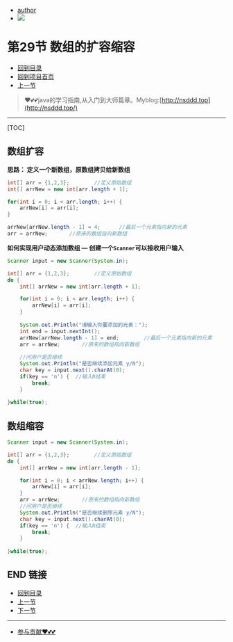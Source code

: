 + [author](https://github.com/3293172751)
+ <a href="https://github.com/3293172751" target="_blank"><img src="https://img.shields.io/badge/Github-xiongxinwei-inactive?style=social&logo=github"></a></p>

# 第29节 数组的扩容缩容

+ [回到目录](../README.md)
+ [回到项目首页](../../README.md)
+ [上一节](28.md)
> ❤️💕💕java的学习指南,从入门到大师篇章。Myblog:[http://nsddd.top](http://nsddd.top/)
---
[TOC]

## 数组扩容

**思路： 定义一个新数组，原数组拷贝给新数组**

```java
int[] arr = {1,2,3};		//定义原始数组
int[] arrNew = new int[arr.length + 1];

for(int i = 0; i < arr.length; i++) {
    arrNew[i] = arr[i];
}

arrNew[arrNew.length - 1] = 4;		//最后一个元素指向新的元素
arr = arrNew; 		//原来的数组指向新数组
```



**如何实现用户动态添加数组 — 创建一个`Scanner`可以接收用户输入**

```java
Scanner input = new Scanner(System.in);

int[] arr = {1,2,3};		//定义原始数组
do {
    int[] arrNew = new int[arr.length + 1];

    for(int i = 0; i < arr.length; i++) {
        arrNew[i] = arr[i];
    }
	
    System.out.Println("请输入你要添加的元素：");
    int end = input.nextInt();
    arrNew[arrNew.length - 1] = end;		//最后一个元素指向新的元素
    arr = arrNew; 		//原来的数组指向新数组
    
    //问用户是否继续
    System.out.Println("是否继续添加元素 y/N");
    char key = input.next().charAt(0);
    if(key == 'n') {  //输入N结束
        break;
    }
    
}while(true);

```



## 数组缩容

```java
Scanner input = new Scanner(System.in);

int[] arr = {1,2,3};		//定义原始数组
do {
    int[] arrNew = new int[arr.length - 1];

    for(int i = 0; i < arrNew.length; i++) {
        arrNew[i] = arr[i];
    }
    arr = arrNew; 		//原来的数组指向新数组
    //问用户是否继续
    System.out.Println("是否继续删除元素 y/N");
    char key = input.next().charAt(0);
    if(key == 'n') {  //输入N结束
        break;
    }
    
}while(true);

```



## END 链接
+ [回到目录](../README.md)
+ [上一节](28.md)
+ [下一节](30.md)
---
+ [参与贡献❤️💕💕](https://github.com/3293172751/Block_Chain/blob/master/Git/git-contributor.md)